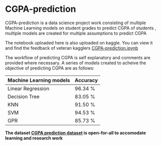 # CGPA-prediction
CGPA-prediction is a data science project work consisting of multiple Machine Learning models on student grades to predict CGPA of students , multiple models are created for multiple assumptions to predict CGPA

The notebook uploaded here is also uploaded on kaggle.
You can view it and find the feedback of veteran kagglers [CGPA-prediction.ipynb](https://www.kaggle.com/code/ssshayan/multiple-regression)

The workflow of predicting CGPA is self explanatory and comments are provided where necessary.
A series of models created to acheive the objective of predicting CGPA are as follows:

Machine Learning models  | Accuracy
------------- | -------------
 Linear Regression   | 96.34 %
 Decision Tree  | 83.05 %
 KNN  | 91.50 %
 SVM | 94.53 % 
 GPR |  85.73 %

**The dataset [CGPA prediction dataset](https://www.kaggle.com/datasets/ssshayan/grades-of-students)  is open-for-all to accomodate learning and research work**


